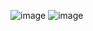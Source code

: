 ![image](https://user-images.githubusercontent.com/126008343/229731635-8aeb4578-4ff6-4867-a78a-e1548312f5e0.png)
![image](https://user-images.githubusercontent.com/126008343/229731751-9f9474f7-9db9-48b9-a037-3dc1a9666e28.png)
